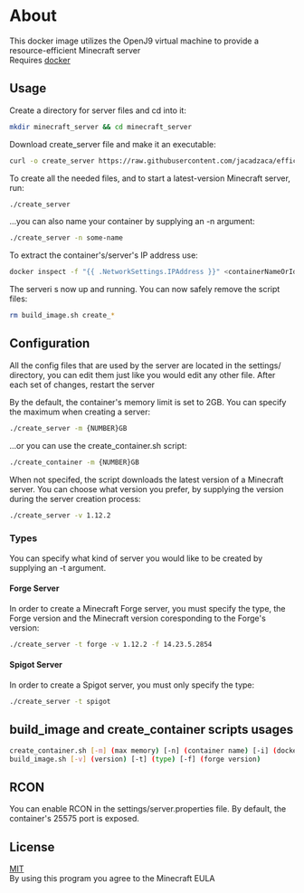 


# About

This docker image utilizes the OpenJ9 virtual machine to provide a resource-efficient Minecraft server  
Requires [docker](https://get.docker.com/)

##  Usage
Create a directory for server files and cd into it:
```bash
mkdir minecraft_server && cd minecraft_server
```
Download create_server file and make it an executable:
```bash
curl -o create_server https://raw.githubusercontent.com/jacadzaca/efficient_minecraft/master/create_server.sh && chmod +x create_server
```
To create all the needed files, and to start a latest-version Minecraft server, run:
```bash
./create_server
```
...you can also name your container by supplying an -n argument:
```bash
./create_server -n some-name
```
To extract the container's/server's IP address use:
```bash
docker inspect -f "{{ .NetworkSettings.IPAddress }}" <containerNameOrId>
```
The serveri s now up and running. You can now safely remove the script files:
```bash
rm build_image.sh create_*
```
## Configuration

All the config files that are used by the server are located in the settings/ directory, you can edit them just like you would edit any other file. After each set of changes, restart the server

By the default, the container's memory limit is set to 2GB. You can specify the maximum when creating a server:
```bash
./create_server -m {NUMBER}GB
```
...or you can use the create_container.sh script:
```bash
./create_container -m {NUMBER}GB
```

When not specifed, the script downloads the latest version of a Minecraft server. You can choose what version you prefer, by supplying the version during the server creation process:
```bash
./create_server -v 1.12.2
```
### Types
You can specify what kind of server you would like to be created by supplying an -t argument.

#### Forge Server
In order to create a Minecraft Forge server, you must specify the type, the Forge version and the Minecraft version coresponding to the Forge's version:
```bash
./create_server -t forge -v 1.12.2 -f 14.23.5.2854
```
#### Spigot Server
In order to create a Spigot server, you must only specify the type:
```bash
./create_server -t spigot
```

## build_image and create_container scripts usages
```bash
create_container.sh [-m] (max memory) [-n] (container name) [-i] (docker image tag) [-t] (type)
build_image.sh [-v] (version) [-t] (type) [-f] (forge version)
```

## RCON

You can enable RCON in the settings/server.properties file. By default, the container's 25575 port is exposed.

## License
[MIT](https://choosealicense.com/licenses/mit/)  
By using this program you agree to the Minecraft EULA
